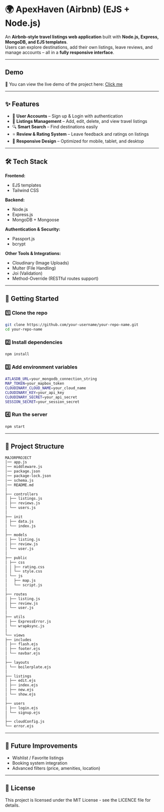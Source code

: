 # 🌍 ApexHaven (Airbnb) (EJS + Node.js)

An **Airbnb-style travel listings web application** built with **Node.js, Express, MongoDB, and EJS templates**.  
Users can explore destinations, add their own listings, leave reviews, and manage accounts – all in a **fully responsive interface**.  

---

## Demo
🚀 You can view the live demo of the project here: [Click me](https://apexhaven-airbnb-cd0g.onrender.com/)

---

## ✨ Features

- 👤 **User Accounts** – Sign up & Login with authentication  
- 🏡 **Listings Management** – Add, edit, delete, and view travel listings  
- 🔍 **Smart Search** – Find destinations easily  
- ⭐ **Review & Rating System** – Leave feedback and ratings on listings  
- 📱 **Responsive Design** – Optimized for mobile, tablet, and desktop  

---

## 🛠️ Tech Stack

**Frontend:**  
- EJS templates  
- Tailwind CSS  

**Backend:**  
- Node.js  
- Express.js  
- MongoDB + Mongoose  

**Authentication & Security:**  
- Passport.js  
- bcrypt  

**Other Tools & Integrations:**  
- Cloudinary (Image Uploads)  
- Multer (File Handling)  
- Joi (Validation)  
- Method-Override (RESTful routes support)   

---

## 🚀 Getting Started  

### 1️⃣ Clone the repo  
```bash
git clone https://github.com/your-username/your-repo-name.git
cd your-repo-name
```
### 2️⃣ Install dependencies
```bash
npm install
```
### 3️⃣ Add environment variables
```bash
ATLASDB_URL=your_mongodb_connection_string
MAP_TOKEN=your_mapbox_token
CLOUDINARY_CLOUD_NAME=your_cloud_name
CLOUDINARY_KEY=your_api_key
CLOUDINARY_SECRET=your_api_secret
SESSION_SECRET=your_session_secret
```
### 4️⃣ Run the server
```bash
npm start
```

---

## 📂 Project Structure 
```bash
MAJORPROJECT
│── app.js
│── middleware.js
│── package.json
│── package-lock.json
│── schema.js
│── README.md
│
├── controllers
│ ├── listings.js
│ ├── reviews.js
│ └── users.js
│
├── init
│ ├── data.js
│ └── index.js
│
├── models
│ ├── listing.js
│ ├── review.js
│ └── user.js
│
├── public
│ ├── css
│ │ ├── rating.css
│ │ └── style.css
│ └── js
│   ├── map.js
│   └── script.js
│
├── routes
│ ├── listing.js
│ ├── review.js
│ └── user.js
│
├── utils
│ ├── ExpressError.js
│ └── wrapAsync.js
│
└── views
├── includes
│ ├── flash.ejs
│ ├── footer.ejs
│ └── navbar.ejs
│
├── layouts
│ └── boilerplate.ejs
│
├── listings
│ ├── edit.ejs
│ ├── index.ejs
│ ├── new.ejs
│ └── show.ejs
│
├── users
│ ├── login.ejs
│ └── signup.ejs
│
├── cloudConfig.js
└── error.ejs
```

---

## 📌 Future Improvements
- Wishlist / Favorite listings
- Booking system integration
- Advanced filters (price, amenities, location)

---

## 📜 License
This project is licensed under the MIT License - see the LICENCE file for details.

